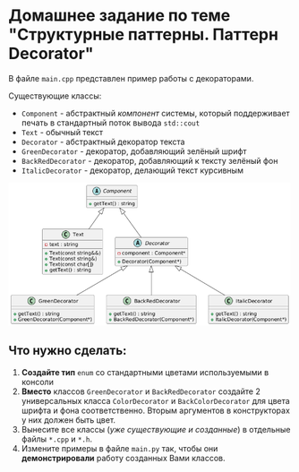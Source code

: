 # Домашнее задание по теме "**Структурные паттерны. Паттерн Decorator**"

В файле `main.cpp` представлен пример работы с декораторами.

Существующие классы:

- `Component` - абстрактный *компонент* системы, который поддерживает печать в стандартный поток вывода `std::cout`
- `Text` - обычный текст
- `Decorator` - абстрактный декоратор текста
- `GreenDecorator` - декоратор, добавляющий зелёный шрифт
- `BackRedDecorator` - декоратор, добавляющий к тексту зелёный фон
- `ItalicDecorator` - декоратор, делающий текст курсивным

![Диаграмма классов](classes.png)

## Что нужно сделать:

1. **Создайте тип** `enum` со стандартными цветами используемыми в консоли
2. **Вместо** классов `GreenDecorator` и `BackRedDecorator` создайте 2 универсальных класса `ColorDecorator` и `BackColorDecorator` для цвета шрифта и фона соответственно. Вторым аргументов в конструкторах у них должен быть цвет.
3. Вынесите все классы (*уже существующие и созданные*) в отдельные файлы `*.cpp` и `*.h`.
4. Измените примеры в файле `main.py` так, чтобы они **демонстрировали** работу созданных Вами классов.
